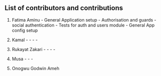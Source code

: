 ## List of contributors and contributions

1. Fatima Aminu     - General Application setup
                    - Authorisation and guards
                    - social authentication
                    - Tests for auth and users module
                    - General App config setup 

2. Kamal            -
                    -
                    -
                    -

3. Rukayat Zakari   - 
                    -
                    -
                    -

4. Musa             -
                    -
                    -
                    

5. Onogwu Godwin Ameh 





